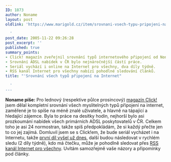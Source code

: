 ```yaml
---
ID: 1873
author: Noname
layout: post
oldlink: 'https://www.marigold.cz/item/srovnani-vsech-typu-pripojeni-na-internet

  '
post_date: 2005-11-22 09:26:28
post_excerpt: ''
published: true
summary_points:
- Click! magazín zveřejnil srovnání typů internetového připojení od Noname.
- Srovnání ADSL nabídek v ČR bylo nejnáročnější částí práce.
- Seriál vychází i online na Internet pro všechny, dva díly týdně.
- RSS kanál Internet pro všechny nabízí pohodlné sledování článků.
title: "'Srovnání všech typů připojení na Internet"

  '
---
```


<p><strong>Noname píše:</strong> Pro lednový (respektive půlce prosincový) <a href="http://www.clickmag.cz/">magazín Click!</a> jsem dělal kompletní srovnání všech myslitelných typů připojení na internet, zaměřené je to spíše na méně znalé uživatele, a hlavně na tápající a hledající zájemce. Byla to práce na desítky hodin, nejhorší bylo asi prozkoumání nabídek všech primárních ADSL poskytovatelů v ČR. Celkem toho je asi 24 normostran, takže spíš předpokládám, že si každý přečte jen to co jej zajímá. Domluvil jsem se s Click!em, že bude seriál vycházet i na Internetu, takže <a href="http://www.internetprovsechny.cz/clanek.php?cid=144">první díl vyšel už dnes</a>, další budou následovat v rychlém sledu (2 díly týdně), kdo má čtečku, může je pohodlně sledovat přes <a href="http://www.internetprovsechny.cz/rss.xml">RSS kanál Internet pro všechny</a>. Uvítám samozřejmě vaše názory a připomínky pod články.</p>